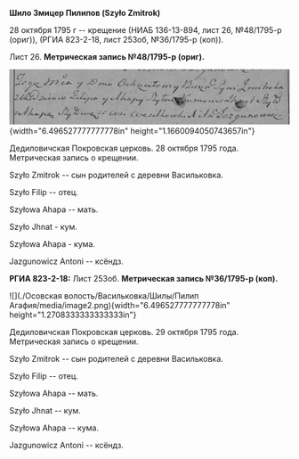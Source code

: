 **Шило Змицер Пилипов (Szyło Zmitrok)**

28 октября 1795 г -- крещение (НИАБ 136-13-894, лист 26, №48/1795-р
(ориг)), (РГИА 823-2-18, лист 253об, №36/1795-р (коп)).

Лист 26. **Метрическая запись №48/1795-р (ориг).**

![](./media/c8ea3c7065e12690d69bbbe07e123821a511fda6.png){width="6.496527777777778in"
height="1.1660094050743657in"}

Дедиловичская Покровская церковь. 28 октября 1795 года. Метрическая
запись о крещении.

Szyło Zmitrok -- сын родителей с деревни Васильковка.

Szyło Filip -- отец.

Szyłowa Ahapa -- мать.

Szyło Jhnat - кум.

Szyłowa Ahapa - кума.

Jazgunowicz Antoni -- ксёндз.

**РГИА 823-2-18:** Лист 253об. **Метрическая запись №36/1795-р (коп).**

![](./Осовская волость/Васильковка/Шилы/Пилип Агафия/media/image2.png){width="6.496527777777778in"
height="1.2708333333333333in"}

Дедиловичская Покровская церковь. 29 октября 1795 года. Метрическая
запись о крещении.

Szyło Zmitrok -- сын родителей с деревни Васильковка.

Szyło Filip -- отец.

Szyłowa Ahapa -- мать.

Szyło Jhnat -- кум.

Szyłowa Ahapa -- кума.

Jazgunowicz Antoni -- ксёндз.
